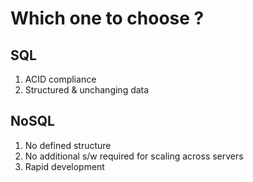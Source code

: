 # Which one to choose ?
## SQL
1. ACID compliance
2. Structured & unchanging data

## NoSQL
1. No defined structure
2. No additional s/w required for scaling across servers
3. Rapid development